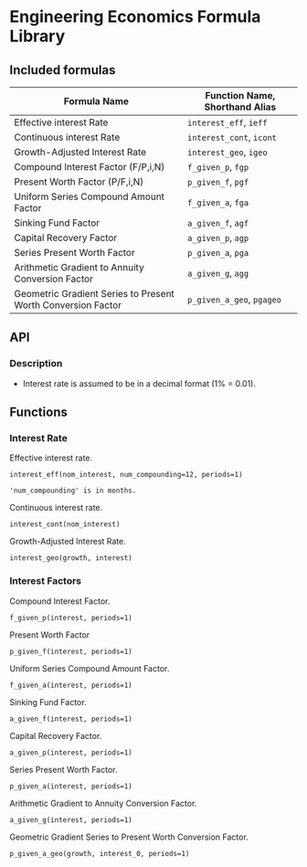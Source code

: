 # Engineering Economics Formula Library


## Included formulas
| Formula Name                                                 | Function Name, Shorthand Alias |
|--------------------------------------------------------------|--------------------------------|
| Effective interest Rate                                      | `interest_eff`, `ieff`         |
| Continuous interest Rate                                     | `interest_cont`, `icont`       |
| Growth-Adjusted Interest Rate                                | `interest_geo`, `igeo`         |
| Compound Interest Factor (F/P,i,N)                           | `f_given_p`, `fgp`             |
| Present Worth Factor (P/F,i,N)                               | `p_given_f`, `pgf`             |
| Uniform Series Compound Amount Factor                        | `f_given_a`, `fga`             |
| Sinking Fund Factor                                          | `a_given_f`, `agf`             |
| Capital Recovery Factor                                      | `a_given_p`, `agp`             |
| Series Present Worth Factor                                  | `p_given_a`, `pga`             |
| Arithmetic Gradient to Annuity Conversion Factor             | `a_given_g`, `agg`             |
| Geometric Gradient Series to Present Worth Conversion Factor | `p_given_a_geo`, `pgageo`      |


## API

### Description
- Interest rate is assumed to be in a decimal format (1% = 0.01).


## Functions

### Interest Rate
Effective interest rate.

    interest_eff(nom_interest, num_compounding=12, periods=1)

    'num_compounding' is in months.


Continuous interest rate.

    interest_cont(nom_interest)


Growth-Adjusted Interest Rate.

    interest_geo(growth, interest)


### Interest Factors
Compound Interest Factor.

    f_given_p(interest, periods=1)


Present Worth Factor

    p_given_f(interest, periods=1)


Uniform Series Compound Amount Factor.

    f_given_a(interest, periods=1)


Sinking Fund Factor.

    a_given_f(interest, periods=1)


Capital Recovery Factor.

    a_given_p(interest, periods=1)


Series Present Worth Factor.

    p_given_a(interest, periods=1)


Arithmetic Gradient to Annuity Conversion Factor.

    a_given_g(interest, periods=1)


Geometric Gradient Series to Present Worth Conversion Factor.

    p_given_a_geo(growth, interest_0, periods=1)
